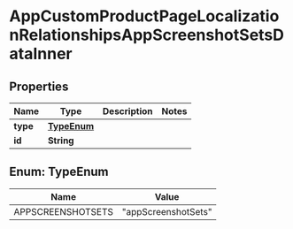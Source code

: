 

# AppCustomProductPageLocalizationRelationshipsAppScreenshotSetsDataInner


## Properties

| Name | Type | Description | Notes |
|------------ | ------------- | ------------- | -------------|
|**type** | [**TypeEnum**](#TypeEnum) |  |  |
|**id** | **String** |  |  |



## Enum: TypeEnum

| Name | Value |
|---- | -----|
| APPSCREENSHOTSETS | &quot;appScreenshotSets&quot; |



